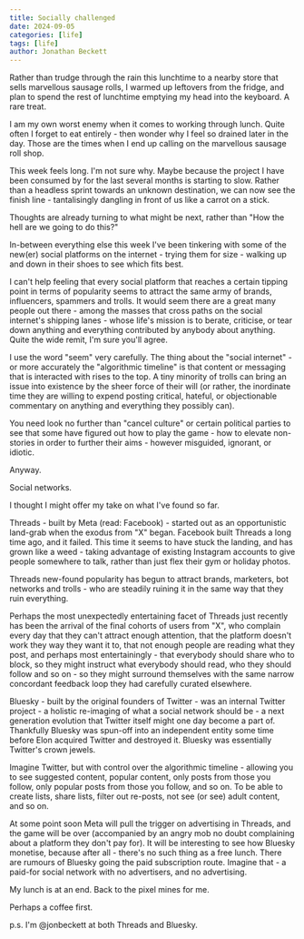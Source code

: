```yaml
---
title: Socially challenged
date: 2024-09-05
categories: [life]
tags: [life]
author: Jonathan Beckett
---
```


Rather than trudge through the rain this lunchtime to a nearby store that sells marvellous sausage rolls, I warmed up leftovers from the fridge, and plan to spend the rest of lunchtime emptying my head into the keyboard. A rare treat.

I am my own worst enemy when it comes to working through lunch. Quite often I forget to eat entirely - then wonder why I feel so drained later in the day. Those are the times when I end up calling on the marvellous sausage roll shop.

This week feels long. I'm not sure why. Maybe because the project I have been consumed by for the last several months is starting to slow. Rather than a headless sprint towards an unknown destination, we can now see the finish line - tantalisingly dangling in front of us like a carrot on a stick.

Thoughts are already turning to what might be next, rather than "How the hell are we going to do this?"

In-between everything else this week I've been tinkering with some of the new(er) social platforms on the internet - trying them for size - walking up and down in their shoes to see which fits best.

I can't help feeling that every social platform that reaches a certain tipping point in terms of popularity seems to attract the same army of brands, influencers, spammers and trolls. It would seem there are a great many people out there - among the masses that cross paths on the social internet's shipping lanes - whose life's mission is to berate, criticise, or tear down anything and everything contributed by anybody about anything. Quite the wide remit, I'm sure you'll agree.

I use the word "seem" very carefully. The thing about the "social internet" - or more accurately the "algorithmic timeline" is that content or messaging that is interacted with rises to the top. A tiny minority of trolls can bring an issue into existence by the sheer force of their will (or rather, the inordinate time they are willing to expend posting critical, hateful, or objectionable commentary on anything and everything they possibly can).

You need look no further than "cancel culture" or certain political parties to see that some have figured out how to play the game - how to elevate non-stories in order to further their aims - however misguided, ignorant, or idiotic.

Anyway.

Social networks.

I thought I might offer my take on what I've found so far.

Threads - built by Meta (read: Facebook) - started out as an opportunistic land-grab when the exodus from "X" began. Facebook built Threads a long time ago, and it failed. This time it seems to have stuck the landing, and has grown like a weed - taking advantage of existing Instagram accounts to give people somewhere to talk, rather than just flex their gym or holiday photos.

Threads new-found popularity has begun to attract brands, marketers, bot networks and trolls - who are steadily ruining it in the same way that they ruin everything.

Perhaps the most unexpectedly entertaining facet of Threads just recently has been the arrival of the final cohorts of users from "X", who complain every day that they can't attract enough attention, that the platform doesn't work they way they want it to, that not enough people are reading what they post, and perhaps most entertainingly - that everybody should share who to block, so they might instruct what everybody should read, who they should follow and so on - so they might surround themselves with the same narrow concordant feedback loop they had carefully curated elsewhere.

Bluesky - built by the original founders of Twitter - was an internal Twitter project - a holistic re-imaging of what a social network should be - a next generation evolution that Twitter itself might one day become a part of. Thankfully Bluesky was spun-off into an independent entity some time before Elon acquired Twitter and destroyed it. Bluesky was essentially Twitter's crown jewels.

Imagine Twitter, but with control over the algorithmic timeline - allowing you to see suggested content, popular content, only posts from those you follow, only popular posts from those you follow, and so on. To be able to create lists, share lists, filter out re-posts, not see (or see) adult content, and so on.

At some point soon Meta will pull the trigger on advertising in Threads, and the game will be over (accompanied by an angry mob no doubt complaining about a platform they don't pay for). It will be interesting to see how Bluesky monetise, because after all - there's no such thing as a free lunch. There are rumours of Bluesky going the paid subscription route. Imagine that - a paid-for social network with no advertisers, and no advertising.

My lunch is at an end. Back to the pixel mines for me.

Perhaps a coffee first.

p.s. I'm @jonbeckett at both Threads and Bluesky.